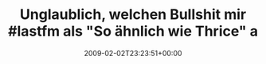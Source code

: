 ---
retweeted: false
source: <a href="http://twitter.com" rel="nofollow">Twitter Web Client</a>
entities:
  hashtags:
  - text: lastfm
    indices:
    - '34'
    - '41'
  symbols: []
  user_mentions: []
  urls: []
display_text_range:
- '0'
- '79'
favorite_count: '0'
id_str: '1171349221'
truncated: false
retweet_count: '0'
id: '1171349221'
created_at: Mon Feb 02 23:23:51 +0000 2009
favorited: false
full_text: 'Unglaublich, welchen Bullshit mir #lastfm als "So ähnlich wie Thrice"
  anpreist.'
lang: de
tags:
- lastfm
- pesos/twitter
date: '2009-02-02T23:23:51+00:00'
src: https://twitter.com/bascht/status/1171349221
original_url: https://twitter.com/bascht/status/1171349221
type: twitter_tweet
text: 'Unglaublich, welchen Bullshit mir #lastfm als "So ähnlich wie Thrice" anpreist.'
title: 'Unglaublich, welchen Bullshit mir #lastfm als "So ähnlich wie Thrice" a'

---